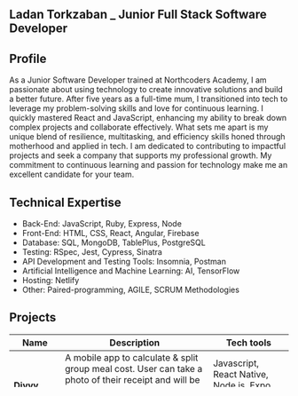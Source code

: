 ## Ladan Torkzaban _ Junior Full Stack Software Developer
## Profile
As a Junior Software Developer trained at Northcoders Academy, I am passionate about using technology to create innovative solutions and build a better future. After five years as a full-time mum, I transitioned into tech to leverage my problem-solving skills and love for continuous learning. I quickly mastered React and JavaScript, enhancing my ability to break down complex projects and collaborate effectively. What sets me apart is my unique blend of resilience, multitasking, and efficiency skills honed through motherhood and applied in tech. I am dedicated to contributing to impactful projects and seek a company that supports my professional growth. My commitment to continuous learning and passion for technology make me an excellent candidate for your team.

## Technical Expertise
- Back-End: JavaScript, Ruby, Express, Node
- Front-End: HTML, CSS, React, Angular, Firebase
- Database: SQL, MongoDB, TablePlus, PostgreSQL
- Testing: RSpec, Jest, Cypress, Sinatra
- API Development and Testing Tools: Insomnia, Postman
- Artificial Intelligence and Machine Learning: AI, TensorFlow
- Hosting: Netlify
- Other: Paired-programming, AGILE, SCRUM Methodologies

## Projects

|         Name              |                     Description                    |               Tech tools            |
| --------------------------| -------------------------------------------------- | ----------------------------------- |
|         **Divvy**         | A mobile app to calculate & split group meal cost. User can take a photo of their receipt and will be itemised on Divvy app.Tips,taxes and service changes can add as well.| Javascript, React Native, Node.js,  Expo, Realm, Taggun, CSS.   |  
|       NC News Frontend    |
|       NC News Backend     |
|     Tetriplan Frontend    |


## Experience

#### Web Developer Intern
#### 2 Toucans Marketing Agency (June 2024 - Present)
- Collaborated with the development team to create websites for clients.

#### Software Engineering Student
#### Northcoders Academy (March - June 2024)
- Completed a comprehensive software engineering course at Northcoders Academy, focusing on modern development methodologies.
- Developed proficiency in pair programming, test-driven development, and object-oriented design to produce high-quality, maintainable code.
- Expanded tech stack to include HTML, CSS, React, JavaScript, Node.js, Angular.js, and Ruby with the ability to adapt skills to any language.
- Learned JavaScript and used it in the NC News in my solo Northcoders project
NC News Frontend
NC News Backend
- Self-taught Angular.js for the front end of our team project
Tetriplan Frontend
- Executed multiple projects, both individually and in teams, demonstrating proficiency in utilising frameworks, RESTful APIs, AIs, Axios, and database integration in component layout.
- Collaborated within an agile environment, honing problem-solving skills under tight deadlines.

#### The Bay Tree  (2009 to 2016) 
- Managed bookkeeping, cash handling, and order management for The Bay Tree.
- Utilised software for inventory management and updates.


## Personal Skills

#### Quick Learner
- I am good at understanding a concept and use my knowledge to get a project started then build upon that .For example learning Ruby and use it in Bank challenge in my Makers time.Now that I am developing and maintaining software, my enthusiasm is boundless. I am eager to learn as much as possible   and continue improving as a developer. I am excited to work on new challenges, gain new knowledge and use my existing skills to enhance my future projects. 

#### Adaptable and control
- Having coded prior to Makers Academy I was excited to challenge my skills and be open to learning brand new technologies. Few weeks into the course our cohort introduced to JavaScript as well as Ruby,It was a great insight to OOP principles and I was quickly able to adapt and echo my skills onto different projects and technology.

#### Team-Player
- I genuinely enjoy working with others, learning and teaching at the same time  are always great motivators for creating high-quality  projects. The Makers course led us to work on individual and joint projects, and I was comfortable with either arrangement. One of my strengths is ensuring that everyone has the opportunity to put forward their ideas so that we identify the best solution most effectively.

#### detail-oriented
- I have developed an extremely keen eye for the fine details. This comes through in my coding, from seeing how the whole code fits together to finding that one tiny bug.While we had peer group every morning during Makers I used to help my group mate to find those little bugs which stopped their program function well.

## Education

#### UWS Glasgow (2012 to 2018)
- BSc Computer Networking
- Key modules - Object Oriented Programming, Web server side programming, Mobile development

## Hobbies 

- I started painting from early teenage year , I love water_color painting as much as acrylic, oil, mix media. After my second child I challenged myself to learn calligraphy on canvas which I have combined it with painting .
<<<<<<< HEAD
=======

- I have passion for cooking .I cook every day,my grand_mum was my inspiration at first. I was amazed how she managed to pull out the best taste out of ingredients .After I moved to uk Jamie Oliver opened my eyes to new cooking style since then I like to try different spices with new ingredients to create new tastes.
>>>>>>> b8b6151 (Update)

- I have passion for cooking .I cook every day,my grand_mum was my inspiration at first. I was amazed how she managed to pull out the best taste out of ingredients .After I moved to uk Jamie Oliver opened my eyes to new cooking style since then I like to try different spices with new ingredients to create new tastes.
